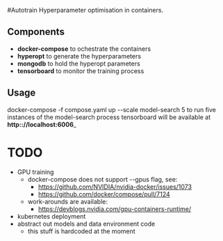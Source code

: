 #Autotrain
Hyperparameter optimisation in containers.

## Components
+ __docker-compose__ to ochestrate the containers
+ __hyperopt__ to generate the hyperparameters
+ __mongodb__ to hold the hyperopt parameters
+ __tensorboard__ to monitor the training process

## Usage
docker-compose -f compose.yaml up --scale model-search 5
to run five instances of the model-search process
tensorboard will be available at __http:://localhost:6006___

# TODO
* GPU training
  * docker-compose does not support --gpus flag, see:
    * https://github.com/NVIDIA/nvidia-docker/issues/1073
    * https://github.com/docker/compose/pull/7124
  * work-arounds are available:
    * https://devblogs.nvidia.com/gpu-containers-runtime/
* kubernetes deployment
* abstract out models and data environment code
  * this stuff is hardcoded at the moment
